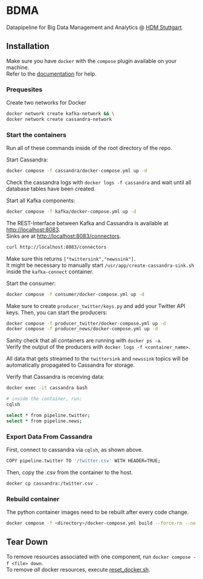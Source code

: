 # BDMA

Datapipeline for Big Data Management and Analytics @ [HDM Stuttgart](https://www.hdm-stuttgart.de/).

## Installation

Make sure you have `docker` with the `compose` plugin available on your machine.<br>
Refer to the [documentation](https://docs.docker.com/engine/install/ubuntu/) for help.


### Prequesites

Create two networks for Docker
```bash
docker network create kafka-network && \
docker network create cassandra-network
```


### Start the containers

Run all of these commands inside of the root directory of the repo.

Start Cassandra:
```bash
docker compose -f cassandra/docker-compose.yml up -d
```

Check the cassandra logs with `docker logs -f cassandra` and wait until all database tables have been created.

Start all Kafka components:
```bash
docker compose -f kafka/docker-compose.yml up -d
```
The REST-Interface between Kafka and Cassandra is available at [http://localhost:8083](http://localhost:8083).<br>
Sinks are at [http://localhost:8083/connectors](http://localhost:8083/connectors).
```bash
curl http://localhost:8083/connectors
```
Make sure this returns `["twittersink","newssink"]`.<br>
It might be necessary to manually start `/usr/app/create-cassandra-sink.sh` inside the `kafka-connect` container.

Start the consumer:
```bash
docker compose -f consumer/docker-compose.yml up -d
```

Make sure to create `producer_twitter/keys.py` and add your Twitter API keys. Then, you can start the producers:
```bash
docker compose -f producer_twitter/docker-compose.yml up -d
docker compose -f producer_news/docker-compose.yml up -d
```

Sanity check that all containers are running with `docker ps -a`.<br>
Verify the output of the producers with `docker logs -f <container_name>`.

All data that gets streamed to the `twittersink` and `newssink` topics will be automatically propagated to Cassandra for storage.

Verify that Cassandra is receiving data:
```bash
docker exec -it cassandra bash

# inside the container, run:
cqlsh

select * from pipeline.twitter;
select * from pipeline.news;
```


### Export Data From Cassandra

First, connect to cassandra via `cqlsh`, as shown above.
```bash
COPY pipeline.twitter TO '/twitter.csv' WITH HEADER=TRUE;
```

Then, copy the .csv from the container to the host.
```bash
docker cp cassandra:/twitter.csv .
```

### Rebuild container

The python container images need to be rebuilt after every code change.

```bash
docker compose -f <directory>/docker-compose.yml build --force-rm --no-cache
```


## Tear Down

To remove resources associated with one component, run `docker compose -f <file> down`.<br>
To remove _all_ docker resources, execute [reset_docker.sh](./reset-docker.sh).
